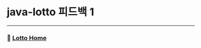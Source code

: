 # java-lotto 피드백 1


---

### :game_die: [Lotto Home](https://github.com/gmlwjd9405/tdd-refactoring-clean-code-8/tree/master/study/java-lotto)
